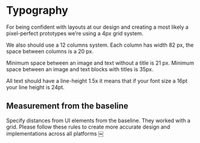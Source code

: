 # Typography

For being confident with layouts at our design and creating a most likely a pixel-perfect prototypes we’re using a </b>4px grid system</b>.

We also should use a </b>12 columns system</b>. Each column has </b>width 82 px</b>, the space between columns is a </b>20 px</b>.

Minimum space between an image and text without a title is </b>21 px</b>. Minimum space between an image and text blocks with titles is </b>35px</b>.

All text should have a line-height </b>1.5x</b> it means that if your font size a 16pt your line height is 24pt.

## Measurement from the baseline

Specify distances from UI elements from the baseline. They worked with a grid. Please follow these rules to create more accurate design and implementations across all platforms
￼
